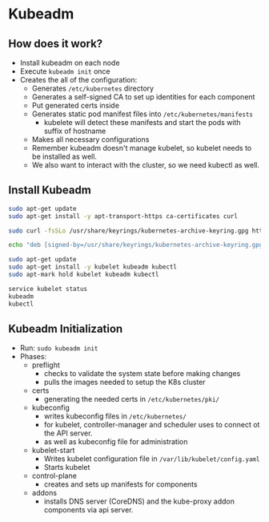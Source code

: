 # Kubeadm

## How does it work?

- Install kubeadm on each node
- Execute ```kubeadm init``` once
- Creates the all of the configuration:
  - Generates ```/etc/kubernetes``` directory
  - Generates a self-signed CA to set up identities for each component
  - Put generated certs inside
  - Generates static pod manifest files into ```/etc/kubernetes/manifests```
    - kubelete will detect these manifests and start the pods with suffix of hostname
  - Makes all necessary configurations
  - Remember kubeadm doesn't manage kubelet, so kubelet needs to be installed as well. 
  - We also want to interact with the cluster, so we need kubectl as well.

## Install Kubeadm

```bash
sudo apt-get update
sudo apt-get install -y apt-transport-https ca-certificates curl

sudo curl -fsSLo /usr/share/keyrings/kubernetes-archive-keyring.gpg https://packages.cloud.google.com/apt/doc/apt-key.gpg

echo "deb [signed-by=/usr/share/keyrings/kubernetes-archive-keyring.gpg] https://apt.kubernetes.io/ kubernetes-xenial main" | sudo tee /etc/apt/sources.list.d/kubernetes.list

sudo apt-get update
sudo apt-get install -y kubelet kubeadm kubectl
sudo apt-mark hold kubelet kubeadm kubectl

service kubelet status
kubeadm
kubectl
```

## Kubeadm Initialization

- Run: ```sudo kubeadm init```
- Phases:
  - preflight
    - checks to validate the system state before making changes
    - pulls the images needed to setup the K8s cluster
  - certs
    - generating the needed certs in ```/etc/kubernetes/pki/```
  - kubeconfig
    - writes kubeconfig files in ```/etc/kubernetes/```
    - for kubelet, controller-manager and scheduler uses to connect ot the API server.
    - as well as kubeconfig file for administration
  - kubelet-start
    - Writes kubelet configuration file in ```/var/lib/kubelet/config.yaml```
    - Starts kubelet
  - control-plane
    - creates and sets up manifests for components
  - addons
    - installs DNS server (CoreDNS) and the kube-proxy addon components via api server.